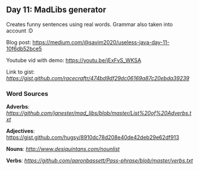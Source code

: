 ## Day 11: MadLibs generator
Creates funny sentences using real words. Grammar also taken into account :D


Blog post: https://medium.com/@savim2020/useless-java-day-11-10f6db52bce5


Youtube vid with demo: https://youtu.be/jExFvS_WKSA


Link to gist: *https://gist.github.com/racecraftr/474bd9df29dc06169a87c20ebda39239*

### Word Sources
**Adverbs**: *https://github.com/janester/mad_libs/blob/master/List%20of%20Adverbs.txt*


**Adjectives**: https://gist.github.com/hugsy/8910dc78d208e40de42deb29e62df913


**Nouns**: *http://www.desiquintans.com/nounlist*


**Verbs**: *https://github.com/aaronbassett/Pass-phrase/blob/master/verbs.txt*
